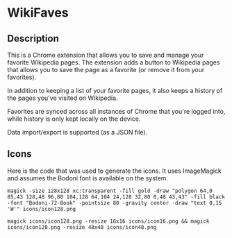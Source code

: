 # WikiFaves

## Description

This is a Chrome extension that allows you to save and manage your favorite
Wikipedia pages. The extension adds a button to Wikipedia pages that allows you
to save the page as a favorite (or remove it from your favorites).

In addition to keeping a list of your favorite pages, it also keeps a history of
the pages you've visited on Wikipedia.

Favorites are synced across all instances of Chrome that you're logged into,
while history is only kept locally on the device.

Data import/export is supported (as a JSON file).


## Icons

Here is the code that was used to generate the icons. It uses ImageMagick and
assumes the Bodoni font is available on the system.

```
magick -size 128x128 xc:transparent -fill gold -draw "polygon 64,0 85,43 128,48 96,80 104,128 64,104 24,128 32,80 0,48 43,43" -fill black -font "Bodoni-72-Book" -pointsize 80 -gravity center -draw "text 0,15 'W'" icons/icon128.png

magick icons/icon128.png -resize 16x16 icons/icon16.png && magick icons/icon128.png -resize 48x48 icons/icon48.png
```
